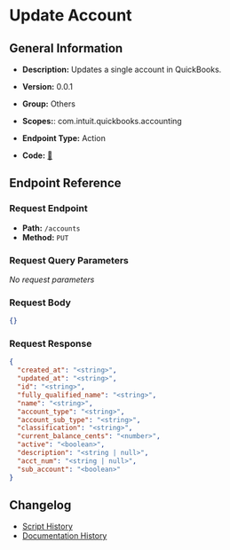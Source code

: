 # Update Account

## General Information

- **Description:** Updates a single account in QuickBooks.

- **Version:** 0.0.1
- **Group:** Others
- **Scopes:**: com.intuit.quickbooks.accounting
- **Endpoint Type:** Action
- **Code:** [🔗](https://github.com/NangoHQ/integration-templates/tree/main/integrations/quickbooks-sandbox/actions/update-account.ts)

## Endpoint Reference

### Request Endpoint

- **Path:** `/accounts`
- **Method:** `PUT`

### Request Query Parameters

_No request parameters_

### Request Body

```json
{}
```

### Request Response

```json
{
  "created_at": "<string>",
  "updated_at": "<string>",
  "id": "<string>",
  "fully_qualified_name": "<string>",
  "name": "<string>",
  "account_type": "<string>",
  "account_sub_type": "<string>",
  "classification": "<string>",
  "current_balance_cents": "<number>",
  "active": "<boolean>",
  "description": "<string | null>",
  "acct_num": "<string | null>",
  "sub_account": "<boolean>"
}
```

## Changelog

- [Script History](https://github.com/NangoHQ/integration-templates/commits/main/integrations/quickbooks-sandbox/actions/update-account.ts)
- [Documentation History](https://github.com/NangoHQ/integration-templates/commits/main/integrations/quickbooks-sandbox/actions/update-account.md)
